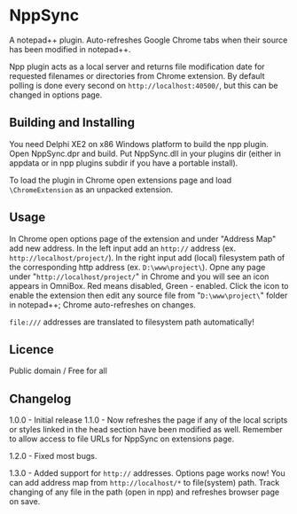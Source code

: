 # NppSync
A notepad++ plugin. Auto-refreshes Google Chrome tabs when their source has been modified in notepad++.

Npp plugin acts as a local server and returns file modification date for requested filenames or directories from Chrome extension. 
By default polling is done every second on `http://localhost:40500/`, but this can be changed in options page.

## Building and Installing
You need Delphi XE2 on x86 Windows platform to build the npp plugin. 
Open NppSync.dpr and build. 
Put NppSync.dll in your plugins dir (either in appdata or in npp plugins subdir if you have a portable install).

To load the plugin in Chrome open extensions page and load `\ChromeExtension` as an unpacked extension.

## Usage
In Chrome open options page of the extension and under "Address Map" add new address. 
In the left input add an `http://` address (ex. `http://localhost/project/`).
In the right input add (local) filesystem path of the corresponding http address (ex. `D:\www\project\`).
Opne any page under "`http://localhost/project/`" in Chrome and you will see an icon appears in OmniBox.
Red means disabled, Green - enabled. 
Click the icon to enable the extension then edit any source file from "`D:\www\project\`" folder in notepad++; Chrome auto-refreshes on changes.

`file:///` addresses are translated to filesystem path automatically!


## Licence
Public domain / Free for all

## Changelog
1.0.0 - Initial release
1.1.0 - Now refreshes the page if any of the local scripts or styles linked in the head section have been modified as well. Remember to allow access to file URLs for NppSync on extensions page.

1.2.0 - Fixed most bugs.

1.3.0 - Added support for `http://` addresses. 
Options page works now! 
You can add address map from `http://localhost/*` to file(system) path.
Track changing of any file in the path (open in npp) and refreshes browser page on save.
